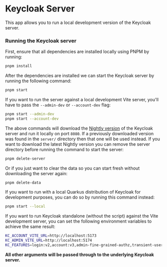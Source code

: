 # Keycloak Server

This app allows you to run a local development version of the Keycloak server.

### Running the Keycloak server

First, ensure that all dependencies are installed locally using PNPM by running:

```sh
pnpm install
```

After the dependencies are installed we can start the Keycloak server by running the following command:

```sh
pnpm start
```

If you want to run the server against a local development Vite server, you'll have to pass the `--admin-dev` or `--account-dev` flag:

```sh
pnpm start --admin-dev
pnpm start --account-dev
```

The above commands will download the [Nightly version](https://github.com/keycloak/keycloak/releases/tag/nightly) of the Keycloak server and run it locally on port `8080`. If a previously downloaded version was found in the `server/` directory then that one will be used instead. If you want to download the latest Nightly version you can remove the server directory before running the command to start the server:

```sh
pnpm delete-server
```

Or if you just want to clear the data so you can start fresh without downloading the server again:

```sh
pnpm delete-data
```

If you want to run with a local Quarkus distribution of Keycloak for development purposes, you can do so by running this command instead:

```sh
pnpm start --local
```

If you want to run Keycloak standalone (without the script) against the Vite development server, you can set the following environment variables to achieve the same result:

```sh
KC_ACCOUNT_VITE_URL=http://localhost:5173
KC_ADMIN_VITE_URL=http://localhost:5174
KC_FEATURES=login:v2,account:v3,admin-fine-grained-authz,transient-users,oid4vc-vci
```

**All other arguments will be passed through to the underlying Keycloak server.**


